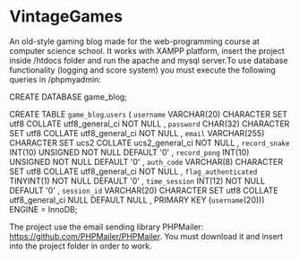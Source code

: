 # VintageGames
An old-style gaming blog made for the web-programming course at computer science school.
It works with XAMPP platform, insert the project inside
/htdocs folder and run the apache and mysql server.To use database functionality (logging and score system) you must execute the following queries in /phpmyadmin:

CREATE DATABASE game_blog;

CREATE TABLE `game_blog`.`users` (
`username` VARCHAR(20) CHARACTER SET utf8 COLLATE
utf8_general_ci NOT NULL ,
`password` CHAR(32) CHARACTER SET utf8 COLLATE
utf8_general_ci NOT NULL ,
`email` VARCHAR(255) CHARACTER SET ucs2 COLLATE
ucs2_general_ci NOT NULL ,
`record_snake` INT(10) UNSIGNED NOT NULL DEFAULT '0' ,
`record_pong` INT(10) UNSIGNED NOT NULL DEFAULT '0' ,
`auth_code` VARCHAR(8) CHARACTER SET utf8 COLLATE
utf8_general_ci NOT NULL ,
`flag_authenticated` TINYINT(1) NOT NULL DEFAULT '0' ,
`time_session` INT(12) NOT NULL DEFAULT '0' ,
`session_id` VARCHAR(20) CHARACTER SET utf8 COLLATE
utf8_general_ci NULL DEFAULT NULL ,
PRIMARY KEY (`username`(20))) ENGINE = InnoDB;

The project use the email sending library PHPMailer:  https://github.com/PHPMailer/PHPMailer. You must download it and 
insert into the project folder in order to work. 

